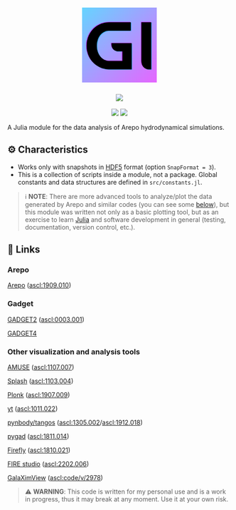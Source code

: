 <div align="center">
    <h1><img src="./logo.png"/ style="height: 6em;"></h1>
</div>

<p align="center">
    <a href="https://julialang.org"><img src="https://img.shields.io/badge/-Julia-9558B2?style=for-the-badge&logo=julia&logoColor=white"></a>
</div>

<p align="center">
    <!-- <a href="https://codecov.io/github/ezequiel92/GalaxyInspector?branch=main"><img src="https://img.shields.io/codecov/c/github/ezequiel92/GalaxyInspector?style=flat&logo=Codecov&labelColor=2B2D2F"></a> -->
    <!-- <a href="https://github.com/ezequiel92/GalaxyInspector/actions"><img src="https://img.shields.io/github/workflow/status/ezequiel92/GalaxyInspector/Run%20tests?style=flat&logo=GitHub&labelColor=2B2D2F"></a> -->
    <a href="https://github.com/ezequiel92/GalaxyInspector/blob/main/LICENSE"><img src="https://img.shields.io/github/license/ezequiel92/GalaxyInspector?style=flat&logo=GNU&labelColor=2B2D2F"></a>
    <a href="https://ezequiel92.github.io/GalaxyInspector/dev/intro/"><img src="https://img.shields.io/badge/docs-dev-blue.svg?style=flat&logo=GitBook&labelColor=2B2D2F"></a>
</p>

A Julia module for the data analysis of Arepo hydrodynamical simulations.

## ⚙️ Characteristics

- Works only with snapshots in [HDF5](https://www.hdfgroup.org/solutions/hdf5/) format (option `SnapFormat = 3`).
- This is a collection of scripts inside a module, not a package. Global constants and data structures are defined in `src/constants.jl`.

> ℹ️ **NOTE**: There are more advanced tools to analyze/plot the data generated by Arepo and similar codes (you can see some [below](https://github.com/Ezequiel92/GalaxyInspector/edit/main/README.md#Other-visualization-and-analysis-tools)), but this module was written not only as a basic plotting tool, but as an exercise to learn [Julia](https://julialang.org/) and software development in general (testing, documentation, version control, etc.).

## 🔗 Links

### Arepo

[Arepo](https://arepo-code.org/) ([ascl:1909.010](https://ascl.net/1909.010))

### Gadget

[GADGET2](https://wwwmpa.mpa-garching.mpg.de/gadget/) ([ascl:0003.001](https://ascl.net/0003.001))

[GADGET4](https://wwwmpa.mpa-garching.mpg.de/gadget4/)

### Other visualization and analysis tools

[AMUSE](https://www.amusecode.org/) ([ascl:1107.007](https://ascl.net/1107.007))

[Splash](https://users.monash.edu.au/~dprice/splash/) ([ascl:1103.004](https://ascl.net/1103.004))

[Plonk](https://github.com/dmentipl/plonk) ([ascl:1907.009](https://ascl.net/1907.009))

[yt](https://yt-project.org/) ([ascl:1011.022](https://ascl.net/1011.022))

[pynbody/tangos](https://pynbody.github.io/) ([ascl:1305.002](https://ascl.net/1305.002)/[ascl:1912.018](https://ascl.net/1912.018))

[pygad](https://bitbucket.org/broett/pygad/) ([ascl:1811.014](https://ascl.net/1811.014))

[Firefly](https://github.com/ageller/firefly) ([ascl:1810.021](https://ascl.net/1810.021))

[FIRE studio](https://github.com/agurvich/FIRE_studio) ([ascl:2202.006](https://ascl.net/2202.006))

[GalaXimView](https://vm-weblerma.obspm.fr/~ahalle/galaximview/) ([ascl:code/v/2978](https://ascl.net/code/v/2978))

> ⚠️ **WARNING**: This code is written for my personal use and is a work in progress, thus it may break at any moment. Use it at your own risk.
